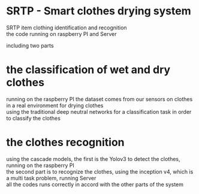 # SRTP - Smart clothes drying system
SRTP item clothing identification and recognition  
the code running on raspberry PI and Server  
  
including two parts
# the classification of wet and dry clothes  
running on the raspberry PI
the dataset comes from our sensors on clothes in a real environment for drying clothes  
using the traditional deep neutral networks for a classification task in order to classify the clothes  
# the clothes recognition  
using the cascade models, the first is the Yolov3 to detect the clothes, running on the raspberry PI       
the second part is to recognize the clothes, using the inception v4, which is a multi task problem, running Server      
all the codes runs correctly in accord with the other parts of the system 
